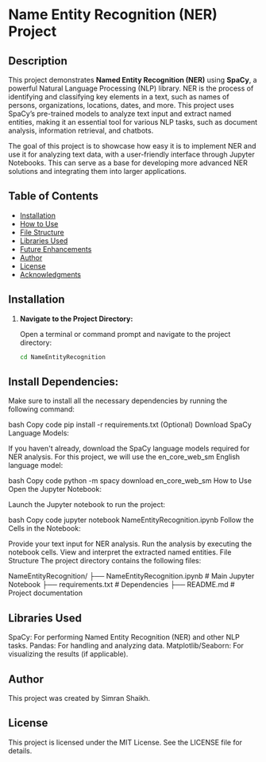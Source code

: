 # Name Entity Recognition (NER) Project

## Description

This project demonstrates **Named Entity Recognition (NER)** using **SpaCy**, a powerful Natural Language Processing (NLP) library. NER is the process of identifying and classifying key elements in a text, such as names of persons, organizations, locations, dates, and more. This project uses SpaCy’s pre-trained models to analyze text input and extract named entities, making it an essential tool for various NLP tasks, such as document analysis, information retrieval, and chatbots.

The goal of this project is to showcase how easy it is to implement NER and use it for analyzing text data, with a user-friendly interface through Jupyter Notebooks. This can serve as a base for developing more advanced NER solutions and integrating them into larger applications.

## Table of Contents
- [Installation](#installation)
- [How to Use](#how-to-use)
- [File Structure](#file-structure)
- [Libraries Used](#libraries-used)
- [Future Enhancements](#future-enhancements)
- [Author](#author)
- [License](#license)
- [Acknowledgments](#acknowledgments)

## Installation

1. **Navigate to the Project Directory:**

   Open a terminal or command prompt and navigate to the project directory:
   
   ```bash
   cd NameEntityRecognition

## Install Dependencies:

Make sure to install all the necessary dependencies by running the following command:

bash
Copy code
pip install -r requirements.txt
(Optional) Download SpaCy Language Models:

If you haven't already, download the SpaCy language models required for NER analysis. For this project, we will use the en_core_web_sm English language model:

bash
Copy code
python -m spacy download en_core_web_sm
How to Use
Open the Jupyter Notebook:

Launch the Jupyter notebook to run the project:

bash
Copy code
jupyter notebook NameEntityRecognition.ipynb
Follow the Cells in the Notebook:

Provide your text input for NER analysis.
Run the analysis by executing the notebook cells.
View and interpret the extracted named entities.
File Structure
The project directory contains the following files:


NameEntityRecognition/
├── NameEntityRecognition.ipynb  # Main Jupyter Notebook
├── requirements.txt              # Dependencies
├── README.md                     # Project documentation
## Libraries Used
SpaCy: For performing Named Entity Recognition (NER) and other NLP tasks.
Pandas: For handling and analyzing data.
Matplotlib/Seaborn: For visualizing the results (if applicable).

## Author
This project was created by Simran Shaikh.

## License
This project is licensed under the MIT License. See the LICENSE file for details.






